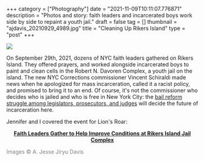 +++
category = ["Photography"]
date = "2021-11-09T10:11:07.776871"
description = "Photos and story: faith leaders and incarcerated boys work side by side to repaint a youth jail."
draft = false
tag = []
thumbnail = "ajdavis_20210929_4989.jpg"
title = "Cleaning Up Rikers Island"
type = "post"
+++

<a href="https://www.lionsroar.com/faith-leaders-gather-to-help-improve-rikers-island/"><img src="ajdavis_20210929_4989.jpg"></a>

On September 29th, 2021, dozens of NYC faith leaders gathered on Rikers Island. They offered prayers, and worked alongside incarcerated boys to paint and clean cells in the Robert N. Davoren Complex, a youth jail on the island. The new NYC Corrections commissioner Vincent Schiraldi made news when he apologized for mass incarceration, called it a racist policy, and promised to bring it to an end. Of course, it's not the commissioner who decides who is jailed and who is free in New York City: the [bail reform struggle among legislators, prosecutors, and judges](https://www.ny1.com/nyc/all-boroughs/politics/2021/10/07/lawmakers-monitor-arraignments--accuse-district-attorneys-of-not-following-bail-reform-laws) will decide the future of incarceration here.   

Jennifer and I covered the event for Lion's Roar:

<div style="text-align: center"><p><a href="https://www.lionsroar.com/faith-leaders-gather-to-help-improve-rikers-island/" style="font-weight: bold">
Faith Leaders Gather to Help Improve Conditions at Rikers Island Jail Complex
</a></p></div>

<span style="color: gray">Images &copy; A. Jesse Jiryu Davis</span>
